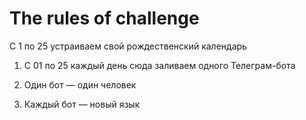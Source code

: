 # The rules of challenge

С 1 по 25 устраиваем свой рождественский календарь

1. С 01 по 25 каждый день сюда заливаем одного Телеграм-бота

2. Один бот — один человек

3. Каждый бот — новый язык
